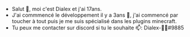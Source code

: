 - Salut 👋, moi c'est Dialex et j'ai 17ans.
- J'ai commmencé le développement il y a 3ans 👀, j'ai commencé par toucher à tout puis je me suis spécialisé dans les plugins minecraft.
- Tu peux me contacter sur discord si tu le souhaite 📫: Dialex-💪💞#9885
